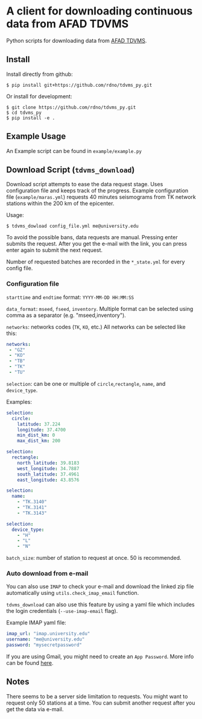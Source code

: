 # A client for downloading continuous data from AFAD TDVMS

Python scripts for downloading data from [AFAD TDVMS](https://tdvms.afad.gov.tr/continuous_data).

## Install

Install directly from github:

```console
$ pip install git+https://github.com/rdno/tdvms_py.git
```

Or install for development:

```console
$ git clone https://github.com/rdno/tdvms_py.git
$ cd tdvms_py
$ pip install -e .
```

## Example Usage

An Example script can be found in `example/example.py`

## Download Script (`tdvms_download`)

Download script attempts to ease the data request stage. Uses
configuration file and keeps track of the progress. Example
configuration file (`example/maras.yml`) requests 40 minutes seismograms from
TK network stations within the 200 km of the epicenter.

Usage:

```console
$ tdvms_dowload config_file.yml me@university.edu
```

To avoid the possible bans, data requests are manual. Pressing enter
submits the request. After you get the e-mail with the link, you can
press enter again to submit the next request.

Number of requested batches are recorded in the `*_state.yml` for every config file.


### Configuration file


`starttime` and `endtime` format: `YYYY-MM-DD HH:MM:SS`

`data_format`: `mseed`, `fseed`, `inventory`. Multiple format can be selected using comma as a separator (e.g. "mseed,inventory").

`networks`: networks codes (`TK`, `KO`, etc.)
All networks can be selected like this:

```yaml
networks:
 - "GZ"
 - "KO"
 - "TB"
 - "TK"
 - "TU"
```

`selection`: can be one or multiple of `circle`,`rectangle`, `name`, and `device_type`.

Examples:
```yaml
selection:
  circle:
    latitude: 37.224
    longitude: 37.4700
    min_dist_km: 0
    max_dist_km: 200
```

```yaml
selection:
  rectangle:
    north_latitude: 39.8183
    west_longitude: 34.7887
    south_latitude: 37.4961
    east_longitude: 43.8576
```

```yaml
selection:
  name:
    - "TK.3140"
    - "TK.3141"
    - "TK.3143"
```

```yaml
selection:
  device_type:
    - "H"
    - "L"
    - "N"
```

`batch_size`: number of station to request at once. 50 is recommended.


### Auto download from e-mail

You can also use `IMAP` to check your e-mail and download the linked
zip file automatically using `utils.check_imap_email` function.

`tdvms_download` can also use this feature by using a yaml file which
includes the login credentials (`--use-imap-email` flag).

Example IMAP yaml file:
```yaml
imap_url: "imap.university.edu"
username: "me@university.edu"
password: "mysecretpassword"
```

If you are using Gmail, you might need to create an `App
Password`. More info can be found [here](https://support.google.com/accounts/answer/185833).


## Notes

There seems to be a server side limitation to requests. You might want
to request only 50 stations at a time. You can submit another request
after you get the data via e-mail.
